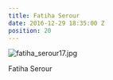 ```yaml
---
title: Fatiha Serour
date: 2016-12-29 18:35:00 Z
position: 20
---
```


![fatiha_serour17.jpg](/uploads/fatiha_serour17.jpg)

Fatiha Serour